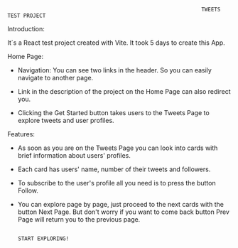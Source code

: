                                                                  TWEETS TEST PROJECT

Introduction:                                                                 

It`s a React test project created with Vite. It took 5 days to create this App.

Home Page:

- Navigation: You can see two links in the header. So you can easily navigate to another page.

- Link in the description of the project on the Home Page can also redirect you.

- Clicking the Get Started button takes users to the Tweets Page to explore tweets and user profiles.

Features:

- As soon as you are on the Tweets Page you can look into cards with brief information about users' profiles.

- Each card has users' name, number of their tweets and followers.

- To subscribe to the user's profile all you need is to press the button Follow.

- You can explore page by page, just proceed to the next cards with the button Next Page. But don't worry if you want to come back button Prev Page will return you to the previous page.



                                                                       START EXPLORING!
